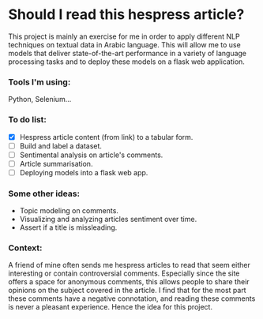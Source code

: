 # Should I read this hespress article?
This project is mainly an exercise for me in order to apply different NLP techniques on textual data in Arabic language. This will allow me to use models that deliver state-of-the-art performance in a variety of language processing tasks and to deploy these models on a flask web application.

### Tools I'm using:
Python, Selenium...

### To do list:
- [x] Hespress article content (from link) to a tabular form.
- [ ] Build and label a dataset.
- [ ] Sentimental analysis on article's comments.
- [ ] Article summarisation.
- [ ] Deploying models into a flask web app.

### Some other ideas:
- Topic modeling on comments.
- Visualizing and analyzing articles sentiment over time.
- Assert if a title is missleading.


### Context:
A friend of mine often sends me hespress articles to read that seem either interesting or contain controversial comments. Especially since the site offers a space for anonymous comments, this allows people to share their opinions on the subject covered in the article. I find that for the most part these comments have a negative connotation, and reading these comments is never a pleasant experience. Hence the idea for this project.
